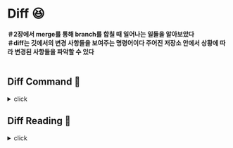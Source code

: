 # Diff :laughing:

**＃2장에서 merge를 통해 branch를 합칠 때 일어나는 일들을 알아보았다**
<br>
**＃diff는 깃에서의 변경 사항들을 보여주는 명령어이다 주어진 저장소 안에서 상황에 따라 변경된 사항들을 파악할 수 있다**
<br>
<br>

## Diff Command :bookmark:
<details>
<summary>click</summary>
<div markdown="1">  
  
<br>

:mag: **git diff** : 아직 스테이징되지 않은 변경된 사항들
<br>

예시 : 파일 A.txt를 수정했지만, **git add A.txt를 실행하지 않은 상태에서 수정된 A.txt의 변경사항 표시**
<br>

:mag: **git diff HEAD** : 최신 커밋과, 워킹 디렉토리/스테이징 영역의 상태 차이를 조회
<br>

예시 : A.txt와 B.txt를 수정하고, A는 git add로 추가했지만 B는 아직 추가하지 않은 상태에서 **마지막 커밋인 A.txt와 B.txt 모두의 변경사항 표시**
<br>

:mag: **git diff --staged** : 스테이지에 등록된 변경사항만을 보여줌
<br>

</div>
</details>

## Diff Reading :bookmark:
<details>
<summary>click</summary>
<div markdown="1">  
  
<br>

:mag:
```
diff --git a/A.txt b/B.txt (이전 버전과 새 버전) (설정에 따라 다른 파일이 될 수도 있다)
index 52d1d5a..f2c8147 107056
--- a/A.txt (파일 A가 변경되어)
+++ b/B.txt (파일 B가 되었음)
@@ -3,4 +3,5 @@ A (chunks : 변경된 부분과 앞뒤 컨텍스트만을 보여줌) (-, + 숫자는 덩어리에서 -줄에서 4만큼 추출, +줄에서 5만큼 첨가) (A는 preview 이다)
즉 파일 A의 3번줄부터 +4줄이 3번줄부터 +5까지 바뀌었다는 뜻
  B
  C
  D
  -E
  +F
  +G
```
<br>

</div>
</details>

